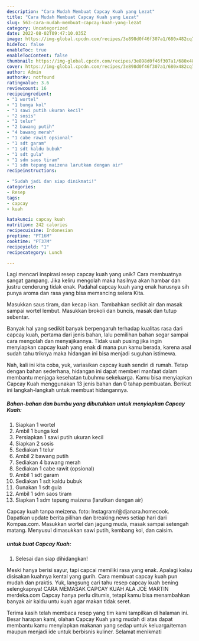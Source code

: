 ```yaml
---
description: "Cara Mudah Membuat Capcay Kuah yang Lezat"
title: "Cara Mudah Membuat Capcay Kuah yang Lezat"
slug: 563-cara-mudah-membuat-capcay-kuah-yang-lezat
category: Uncategorized
date: 2022-08-02T09:47:10.035Z
image: https://img-global.cpcdn.com/recipes/3e898d0f46f307a1/680x482cq70/capcay-kuah-foto-resep-utama.jpg
hideToc: false
enableToc: true
enableTocContent: false
thumbnail: https://img-global.cpcdn.com/recipes/3e898d0f46f307a1/680x482cq70/capcay-kuah-foto-resep-utama.jpg
cover: https://img-global.cpcdn.com/recipes/3e898d0f46f307a1/680x482cq70/capcay-kuah-foto-resep-utama.jpg
author: Admin
authorAv: notfound
ratingvalue: 3.6
reviewcount: 16
recipeingredient:
- "1 wortel"
- "1 bunga kol"
- "1 sawi putih ukuran kecil"
- "2 sosis"
- "1 telur"
- "2 bawang putih"
- "4 bawang merah"
- "1 cabe rawit opsional"
- "1 sdt garam"
- "1 sdt kaldu bubuk"
- "1 sdt gula"
- "1 sdm saos tiram"
- "1 sdm tepung maizena larutkan dengan air"
recipeinstructions:

- "Sudah jadi dan siap dinikmati!"
categories:
- Resep
tags:
- capcay
- kuah

katakunci: capcay kuah 
nutrition: 242 calories
recipecuisine: Indonesian
preptime: "PT16M"
cooktime: "PT37M"
recipeyield: "1"
recipecategory: Lunch

---
```





Lagi mencari inspirasi resep capcay kuah yang unik? Cara membuatnya sangat gampang. Jika keliru mengolah maka hasilnya akan hambar dan justru cenderung tidak enak. Padahal capcay kuah yang enak harusnya sih punya aroma dan rasa yang bisa memancing selera Kita.





Masukkan saus tiram, dan kecap ikan. Tambahkan sedikit air dan masak sampai wortel lembut. Masukkan brokoli dan buncis, masak dan tutup sebentar.

Banyak hal yang sedikit banyak berpengaruh terhadap kualitas rasa dari capcay kuah, pertama dari jenis bahan, lalu pemilihan bahan segar sampai cara mengolah dan menyajikannya. Tidak usah pusing jika ingin menyiapkan capcay kuah yang enak di mana pun kamu berada, karena asal sudah tahu triknya maka hidangan ini bisa menjadi suguhan istimewa.






Nah, kali ini kita coba, yuk, variasikan capcay kuah sendiri di rumah. Tetap dengan bahan sederhana, hidangan ini dapat memberi manfaat dalam membantu menjaga kesehatan tubuhmu sekeluarga. Kamu bisa menyiapkan Capcay Kuah menggunakan 13 jenis bahan dan 0 tahap pembuatan. Berikut ini langkah-langkah untuk membuat hidangannya.

<!--inarticleads1-->

##### Bahan-bahan dan bumbu yang dibutuhkan untuk menyiapkan Capcay Kuah:

1. Siapkan 1 wortel
1. Ambil 1 bunga kol
1. Persiapkan 1 sawi putih ukuran kecil
1. Siapkan 2 sosis
1. Sediakan 1 telur
1. Ambil 2 bawang putih
1. Sediakan 4 bawang merah
1. Sediakan 1 cabe rawit (opsional)
1. Ambil 1 sdt garam
1. Sediakan 1 sdt kaldu bubuk
1. Gunakan 1 sdt gula
1. Ambil 1 sdm saos tiram
1. Siapkan 1 sdm tepung maizena (larutkan dengan air)


Capcay kuah tanpa meizena. foto: Instagram/@djanara.homecook. Dapatkan update berita pilihan dan breaking news setiap hari dari Kompas.com. Masukkan wortel dan jagung muda, masak sampai setengah matang. Menyusul dimasukkan sawi putih, kembang kol, dan caisim. 

<!--inarticleads2-->

#####  untuk buat Capcay Kuah:


1. Selesai dan siap dihidangkan!

Meski hanya berisi sayur, tapi capcai memiliki rasa yang enak. Apalagi kalau disisakan kuahnya kental yang gurih. Cara membuat capcay kuah pun mudah dan praktis. Yuk, langsung cari tahu resep capcay kuah bening selengkapnya! CARA MEMASAK CAPCAY KUAH ALA JOE MARTIN merdeka.com Capcay hanya perlu ditumis, tetapi kamu bisa menambahkan banyak air kaldu untu kuah agar makan tidak seret. 

Terima kasih telah membaca resep yang tim kami tampilkan di halaman ini. Besar harapan kami, olahan Capcay Kuah yang mudah di atas dapat membantu kamu menyiapkan makanan yang sedap untuk keluarga/teman maupun menjadi ide untuk berbisnis kuliner. Selamat menikmati

